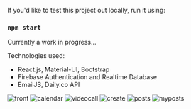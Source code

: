 If you'd like to test this project out locally, run it using:
### `npm start`
Currently a work in progress... 

Technologies used: 
 - React.js, Material-UI, Bootstrap
 - Firebase Authentication and Realtime Database
 - EmailJS, Daily.co API

![front](https://github.com/frankljin/tutor-app/blob/master/img/front.png)
![calendar](https://github.com/frankljin/tutor-app/blob/master/img/calendar.png)
![videocall](https://github.com/frankljin/tutor-app/blob/master/img/videocall.png)
![create](https://github.com/frankljin/tutor-app/blob/master/img/create.png)
![posts](https://github.com/frankljin/tutor-app/blob/master/img/posts.png)
![myposts](https://github.com/frankljin/tutor-app/blob/master/img/myposts.png)




